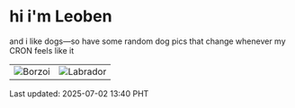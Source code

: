 # hi i'm Leoben

and i like dogs—so have some random dog pics that change whenever my CRON feels like it

|  |  |
|--------|----------|
| ![Borzoi](https://random-dog-vercel.vercel.app/api/random-borzoi?v=1751434853) | ![Labrador](https://random-dog-vercel.vercel.app/api/random-labrador?v=1751434853) |

Last updated: 2025-07-02 13:40 PHT
